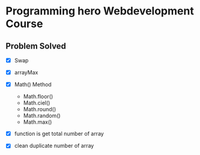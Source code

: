 # Programming hero Webdevelopment Course


## Problem Solved
- [x] Swap
- [x] arrayMax
- [x] Math() Method
  - Math.floor()
  - Math.ciel()
  - Math.round()
  - Math.random()
  - Math.max()

- [x] function is get total number of array
- [x] clean duplicate number of array

